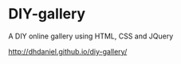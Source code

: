 # DIY-gallery
A DIY online gallery using HTML, CSS and JQuery

http://dhdaniel.github.io/diy-gallery/
